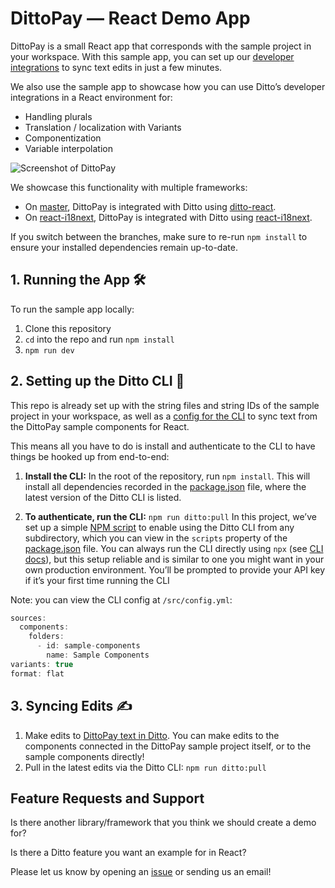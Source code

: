 # DittoPay — React Demo App

DittoPay is a small React app that corresponds with the sample project in your workspace. With this sample app, you can set up our [developer integrations](https://developer.dittowords.com) to sync text edits in just a few minutes.

We also use the sample app to showcase how you can use Ditto’s developer integrations in a React environment for:

- Handling plurals
- Translation / localization with Variants
- Componentization
- Variable interpolation

![Screenshot of DittoPay](https://raw.githubusercontent.com/dittowords/ditto-react-demo/4aad67af3997ffcce004b1e211d1c738c6bc3ca1/public/dittopay.png)

We showcase this functionality with multiple frameworks:

- On [master](https://github.com/dittowords/ditto-demo/tree/master), DittoPay is integrated with Ditto using [ditto-react](https://github.com/dittowords/ditto-react).
- On [react-i18next](https://github.com/dittowords/ditto-demo/tree/react-i18next), DittoPay is integrated with Ditto using [react-i18next](https://react.i18next.com/).

If you switch between the branches, make sure to re-run `npm install` to ensure your installed dependencies remain up-to-date.

## 1. Running the App 🛠

To run the sample app locally:

1. Clone this repository
2. `cd` into the repo and run `npm install`
3. `npm run dev`

## 2. Setting up the Ditto CLI 🤖

This repo is already set up with the string files and string IDs of the sample project in your workspace, as well as a [config for the CLI](https://github.com/dittowords/ditto-react-demo/blob/master/src/ditto/config.yml) to sync text from the DittoPay sample components for React.

This means all you have to do is install and authenticate to the CLI to have things be hooked up from end-to-end:

1. **Install the CLI:** In the root of the repository, run `npm install`. This will install all dependencies recorded in the [package.json](https://github.com/dittowords/ditto-react-demo/blob/master/package.json) file, where the latest version of the Ditto CLI is listed.

2. **To authenticate, run the CLI:**
   `npm run ditto:pull`
   In this project, we’ve set up a simple [NPM script](https://docs.npmjs.com/cli/v10/using-npm/scripts) to enable using the Ditto CLI from any subdirectory, which you can view in the `scripts` property of the [package.json](https://github.com/dittowords/ditto-react-demo/blob/master/package.json) file. You can always run the CLI directly using `npx` (see [CLI docs](http://localhost:5555/cli-reference/authentication)), but this setup reliable and is similar to one you might want in your own production environment.
   You’ll be prompted to provide your API key if it’s your first time running the CLI

Note: you can view the CLI config at `/src/config.yml`:

```jsx
sources:
  components:
    folders:
      - id: sample-components
        name: Sample Components
variants: true
format: flat
```

## 3. Syncing Edits ✍️

1. Make edits to [DittoPay text in Ditto](https://app.dittowords.com/projects/sample). You can make edits to the components connected in the DittoPay sample project itself, or to the sample components directly!
2. Pull in the latest edits via the Ditto CLI:
   `npm run ditto:pull`

## Feature Requests and Support

Is there another library/framework that you think we should create a demo for?

Is there a Ditto feature you want an example for in React?

Please let us know by opening an [issue](https://github.com/dittowords/ditto-react-demo/issues) or sending us an email!

